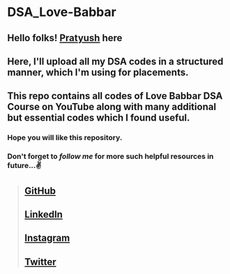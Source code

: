 # DSA_Love-Babbar

## Hello folks! [Pratyush](https://github.com/pratyush2331/) here

## Here, I'll upload all my DSA codes in a structured manner, which I'm using for placements.
## This repo contains all codes of Love Babbar DSA Course on YouTube along with many additional but essential codes which I found useful.



### Hope you will like this repository.
### Don't forget to *follow me* for more such helpful resources in future...✌️


> ## [GitHub]
> ## [LinkedIn]
> ## [Instagram]
> ## [Twitter]





[GitHub]: <https://github.com/pratyush2331/>
[LinkedIn]: <https://www.linkedin.com/in/pratyush-raj-40b45ab2/>
[Instagram]: <https://www.instagram.com/pratyush2331/>
[Twitter]: <https://twitter.com/pratyush2331/>
